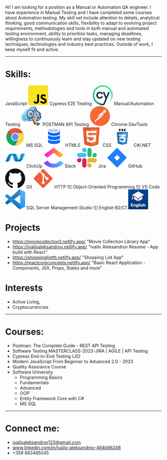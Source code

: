 Hi! I am looking for a position as a Manual or Automation QA engineer. I have experience in Manual Testing and I have completed some courses about Automation testing. My skill set include attention to details, analytical thinking, good communication skills, flexibility to adapt to evolving project requirements, methodologies and tools in both manual and automated testing environment, ability to prioritize tasks, managing deadlines, willingness to continuously learn and stay updated on new testing techniques, technologies and industry best practices. Outside of work, I keep myself fit and active.
- - - - - - - - - - - - - - - - - - - - - - - - - - - - - - - - - - - - - - - - - - - 
# Skills:
JavaScript ![](https://github.com/IvailoAleksandrov/IvailoAleksandrovResume/blob/main/src/icons/js.webp)
Cypress E2E Testing ![](https://github.com/IvailoAleksandrov/IvailoAleksandrovResume/blob/main/src/icons/cypress.webp)
Manual/Automation Testing ![](https://github.com/IvailoAleksandrov/IvailoAleksandrovResume/blob/main/src/icons/testautomation.png)
POSTMAN API Testing ![](https://github.com/IvailoAleksandrov/IvailoAleksandrovResume/blob/main/src/icons/postman.png)
Chrome DevTools ![](https://github.com/IvailoAleksandrov/IvailoAleksandrovResume/blob/main/src/icons/chrome.webp)
MS SQL ![](https://github.com/IvailoAleksandrov/IvailoAleksandrovResume/blob/main/src/icons/sql.png)
HTML5 ![](https://github.com/IvailoAleksandrov/IvailoAleksandrovResume/blob/main/src/icons/html.webp)
CSS ![](https://github.com/IvailoAleksandrov/IvailoAleksandrovResume/blob/main/src/icons/css.webp)
C#/.NET ![](https://github.com/IvailoAleksandrov/IvailoAleksandrovResume/blob/main/src/icons/download.webp)
ClickUp ![](https://github.com/IvailoAleksandrov/IvailoAleksandrovResume/blob/main/src/icons/clickup.png)
Slack ![](https://github.com/IvailoAleksandrov/IvailoAleksandrovResume/blob/main/src/icons/Slack.png)
Jira ![](https://github.com/IvailoAleksandrov/IvailoAleksandrovResume/blob/main/src/icons/jira.png)
GitHub ![](https://github.com/IvailoAleksandrov/IvailoAleksandrovResume/blob/main/src/icons/image.webp)
Git ![](https://github.com/IvailoAleksandrov/IvailoAleksandrovResume/blob/main/src/icons/git.webp)
HTTP ![]
Object-Oriented Programming ![]
VS Code ![](https://github.com/IvailoAleksandrov/IvailoAleksandrovResume/blob/main/src/icons/VS%20Code.webp)
SQL Server Management Studio ![]
English B2/C1 ![](https://github.com/IvailoAleksandrov/IvailoAleksandrovResume/blob/main/src/icons/english.jpg)
 
# Projects
- https://moviecollection1.netlify.app/  "Movie Collection Library App"
- https://ivailoaleksandrov.netlify.app/ "Ivailo Aleksandrov Resume - App build with React"
- https://shoppinglistttt.netlify.app/   "Shopping List App"
- https://reactcoreconcepts.netlify.app/    "Basic React Application - Components, JSX, Props, States and more"


# Interests 
- Active Living,
- Cryptocurrencies
- - - - - - - - - - - - - - - - - - - - - - - - - - - - - - - - - - - - - - - - - - - 
# Courses:
- Postman: The Complete Guide - REST API Testing
- Software Testing MASTERCLASS-2023-JIRA | AGILE | API Testing
- Cypress End-to-End Testing (JS)
- Modern JavaScript From Beginner to Advanced 2.0 - 2023
- Quality Assurance Course
- Software University
  - Programming Basics
  - Fundamentals
  - Advanced
  - OOP
  - Entity Framework Core with C#
  - MS SQL
- - - - - - - - - - - - - - - - - - - - - - - - - - - - - - - - - - - - - - - - - - - 
# Connect me:
- ivailoaleksandrov123@gmail.com
- www.linkedin.com/in/ivailo-aleksandrov-484b66248
- +359 883485045
